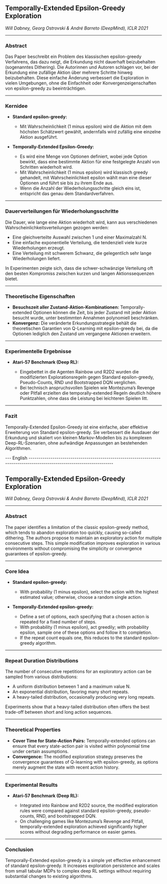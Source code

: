 ## Temporally-Extended Epsilon-Greedy Exploration

*Will Dabney, Georg Ostrovski & André Barreto (DeepMind), ICLR 2021*

---

### Abstract

Das Paper beschreibt ein Problem des klassischen epsilon-greedy Verfahrens, das dazu neigt, die Erkundung nicht dauerhaft beizubehalten (sogenanntes Dithering). Die Autorinnen und Autoren schlagen vor, bei der Erkundung eine zufällige Aktion über mehrere Schritte hinweg beizubehalten. Diese einfache Änderung verbessert die Exploration in vielen Umgebungen, ohne die Einfachheit oder Konvergenzeigenschaften von epsilon-greedy zu beeinträchtigen.

---

### Kernidee

* **Standard epsilon-greedy:**

  * Mit Wahrscheinlichkeit (1 minus epsilon) wird die Aktion mit dem höchsten Schätzwert gewählt, andernfalls wird zufällig eine einzelne Aktion ausgeführt.
* **Temporally-Extended Epsilon-Greedy:**

  * Es wird eine Menge von Optionen definiert, wobei jede Option bewirkt, dass eine bestimmte Aktion für eine festgelegte Anzahl von Schritten wiederholt wird.
  * Mit Wahrscheinlichkeit (1 minus epsilon) wird klassisch greedy gehandelt, mit Wahrscheinlichkeit epsilon wählt man eine dieser Optionen und führt sie bis zu ihrem Ende aus.
  * Wenn die Anzahl der Wiederholungsschritte gleich eins ist, entspricht das genau dem Standardverfahren.

---

### Dauerverteilungen für Wiederholungsschritte

Die Dauer, wie lange eine Aktion wiederholt wird, kann aus verschiedenen Wahrscheinlichkeitsverteilungen gezogen werden:

* Eine gleichverteilte Auswahl zwischen 1 und einer Maximalzahl N.
* Eine einfache exponentielle Verteilung, die tendenziell viele kurze Wiederholungen erzeugt.
* Eine Verteilung mit schwerem Schwanz, die gelegentlich sehr lange Wiederholungen liefert.

In Experimenten zeigte sich, dass die schwer-schwänzige Verteilung oft den besten Kompromiss zwischen kurzen und langen Aktionssequenzen bietet.

---

### Theoretische Eigenschaften

* **Besuchszeit aller Zustand-Aktion-Kombinationen:**
  Temporally-extended Optionen können die Zeit, bis jeder Zustand mit jeder Aktion besucht wurde, unter bestimmten Annahmen polynomiell beschränken.
* **Konvergenz:**
  Die veränderte Erkundungsstrategie behält die theoretischen Garantien von Q-Learning mit epsilon-greedy bei, da die Optionen lediglich den Zustand um vergangene Aktionen erweitern.

---

### Experimentelle Ergebnisse

* **Atari-57 Benchmark (Deep RL):**

  * Eingebettet in die Agenten Rainbow und R2D2 wurden die modifizierten Explorationsregeln gegen Standard epsilon-greedy, Pseudo-Counts, RND und Bootstrapped DQN verglichen.
  * Bei technisch anspruchsvollen Spielen wie Montezuma’s Revenge oder Pitfall erzielten die temporally-extended Regeln deutlich höhere Punktzahlen, ohne dass die Leistung bei leichteren Spielen litt.

---

### Fazit

Temporally-Extended Epsilon-Greedy ist eine einfache, aber effektive Erweiterung von Standard epsilon-greedy. Sie verbessert die Ausdauer der Erkundung und skaliert von kleinen Markov-Modellen bis zu komplexen Deep-RL-Szenarien, ohne aufwändige Anpassungen an bestehenden Algorithmen.

---  English ------------------------------------------------------------------------------------------------------------------------

## Temporally-Extended Epsilon-Greedy Exploration

*Will Dabney, Georg Ostrovski & André Barreto (DeepMind), ICLR 2021*

---

### Abstract

The paper identifies a limitation of the classic epsilon-greedy method, which tends to abandon exploration too quickly, causing so-called dithering. The authors propose to maintain an exploratory action for multiple consecutive steps. This simple modification improves exploration in various environments without compromising the simplicity or convergence guarantees of epsilon-greedy.

---

### Core Idea

* **Standard epsilon-greedy:**

  * With probability (1 minus epsilon), select the action with the highest estimated value; otherwise, choose a random single action.
* **Temporally-Extended epsilon-greedy:**

  * Define a set of options, each specifying that a chosen action is repeated for a fixed number of steps.
  * With probability (1 minus epsilon), act greedily; with probability epsilon, sample one of these options and follow it to completion.
  * If the repeat count equals one, this reduces to the standard epsilon-greedy algorithm.

---

### Repeat Duration Distributions

The number of consecutive repetitions for an exploratory action can be sampled from various distributions:

* A uniform distribution between 1 and a maximum value N.
* An exponential distribution, favoring many short repeats.
* A heavy-tailed distribution, occasionally producing very long repeats.

Experiments show that a heavy-tailed distribution often offers the best trade-off between short and long action sequences.

---

### Theoretical Properties

* **Cover Time for State-Action Pairs:**
  Temporally-extended options can ensure that every state-action pair is visited within polynomial time under certain assumptions.
* **Convergence:**
  The modified exploration strategy preserves the convergence guarantees of Q-learning with epsilon-greedy, as options merely augment the state with recent action history.

---

### Experimental Results

* **Atari-57 Benchmark (Deep RL):**

  * Integrated into Rainbow and R2D2 source, the modified exploration rules were compared against standard epsilon-greedy, pseudo-counts, RND, and bootstrapped DQN.
  * On challenging games like Montezuma’s Revenge and Pitfall, temporally-extended exploration achieved significantly higher scores without degrading performance on easier games.

---

### Conclusion

Temporally-Extended epsilon-greedy is a simple yet effective enhancement of standard epsilon-greedy. It increases exploration persistence and scales from small tabular MDPs to complex deep RL settings without requiring substantial changes to existing algorithms.
